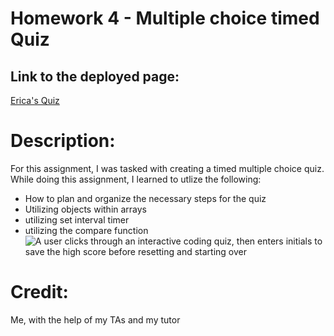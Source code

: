 # Homework 4 - Multiple choice timed Quiz
## Link to the deployed page:
[Erica's Quiz](https://ericabreig.github.io/hw-4-quiz/)
# Description:
For this assignment, I was tasked with creating a timed multiple choice quiz.  While doing this assignment, I learned to utlize the following:
- How to plan and organize the necessary steps for the quiz
- Utilizing objects within arrays
- utilizing set interval timer
- utilizing the compare function
![A user clicks through an interactive coding quiz, then enters initials to save the high score before resetting and starting over ](./Assets/04-web-apis-homework-demo.gif)
# Credit:
Me, with the help of my TAs and my tutor
